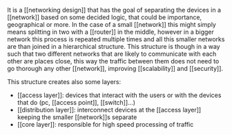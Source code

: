 It is a [[networking design]] that has the goal of separating the devices in a [[network]] based on some decided logic, that could be importance, geographical or more.
In the case of a small [[network]] this might simply means splitting in two with a [[router]] in the middle, however in a bigger network this process is repeated multiple times and all this smaller networks are than joined in a hierarchical structure. This structure is though in a way such that two different networks that are likely to communicate with each other are places close, this way the traffic between them does not need to go thorough any other [[network]], improving [[scalability]] and [[security]].

This structure creates also some layers:
- [[access layer]]: devices that interact with the users or with the devices that do (pc, [[access point]], [[switch]]...)
- [[distribution layer]]: interconnect devices at the [[access layer]] keeping the smaller [[network]]s separate
- [[core layer]]: responsible for high speed processing of traffic